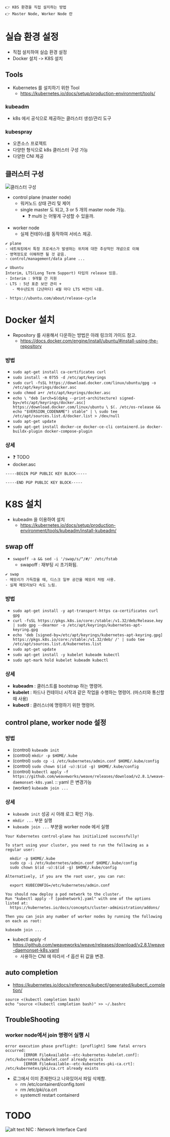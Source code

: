 ```
👉 K8S 환경을 직접 설치하는 방법
👉 Master Node, Worker Node 란
```

# 실습 환경 설정
- 직접 설치하여 실습 환경 설정
- Docker 설치 -> K8S 설치

## Tools
- Kubernetes 를 설치하기 위한 Tool
  - https://kubernetes.io/docs/setup/production-environment/tools/

### kubeadm
- k8s 에서 공식으로 제공하는 클러스터 생성/관리 도구

### kubespray 
- 오픈소스 프로젝트
- 다양한 형식으로 k8s 클러스터 구성 가능
- 다양한 CNI 제공

## 클러스터 구성
![클러스터 구성](images/cluster_arch.png)

* control plane (master node)
  * 워커노드 상태 관리 및 제어
  * single master 도 되고, 3 or 5 개의 master node 가능.
    * ❓ multi 는 어떻게 구성할 수 있을까.

- worker node 
  - 실제 컨테이너를 동작하여 서비스 제공.

```
✔ plane
- 네트워킹에서 특정 프로세스가 발생하는 위치에 대한 추상적인 개념으로 이해
- 영역정도로 이해하면 될 것 같음.
- control/management/data plane ...
```

```
✔ Ubuntu
Interim, LTS(Long Term Support) 타입의 release 있음.
- Interim : 9개월 간 지원
- LTS : 5년 표준 보안 관리 + 
   - 짝수년도의 (2년마다) 4월 마다 LTS 버전이 나옴.

- https://ubuntu.com/about/release-cycle
```

# Docker 설치
- Repository 를 사용해서 다운하는 방법은 아래 링크의 가이드 참고.
  - https://docs.docker.com/engine/install/ubuntu/#install-using-the-repository

### 방법
- `sudo apt-get install ca-certificates curl`
- `sudo install -m 0755 -d /etc/apt/keyrings`
- `sudo curl -fsSL https://download.docker.com/linux/ubuntu/gpg -o /etc/apt/keyrings/docker.asc`
- `sudo chmod a+r /etc/apt/keyrings/docker.asc`
- `echo \
  "deb [arch=$(dpkg --print-architecture) signed-by=/etc/apt/keyrings/docker.asc] https://download.docker.com/linux/ubuntu \
  $(. /etc/os-release && echo "$VERSION_CODENAME") stable" | \
  sudo tee /etc/apt/sources.list.d/docker.list > /dev/null`
- `sudo apt-get update`
-  `sudo apt-get install docker-ce docker-ce-cli containerd.io docker-buildx-plugin docker-compose-plugin`

### 상세
- ❓ TODO
- docker.asc
```
-----BEGIN PGP PUBLIC KEY BLOCK-----

-----END PGP PUBLIC KEY BLOCK-----
```

# K8S 설치
- kubeadm 을 이용하여 설치
  - https://kubernetes.io/docs/setup/production-environment/tools/kubeadm/install-kubeadm/ 

## swap off
- `swapoff -a && sed -i '/swap/s/^/#/' /etc/fstab`
  - swapoff : 재부팅 시 초기화됨.

```
✔ swap
- 메모리가 가득찼을 때, 디스크 일부 공간을 메모리 처럼 사용.
- 실제 메모리보다 속도 느림.
```

### 방법
- `sudo apt-get install -y apt-transport-https ca-certificates curl gpg`
- `curl -fsSL https://pkgs.k8s.io/core:/stable:/v1.32/deb/Release.key | sudo gpg --dearmor -o /etc/apt/keyrings/kubernetes-apt-keyring.gpg`
- `echo 'deb [signed-by=/etc/apt/keyrings/kubernetes-apt-keyring.gpg] https://pkgs.k8s.io/core:/stable:/v1.32/deb/ /' | sudo tee /etc/apt/sources.list.d/kubernetes.list`
- `sudo apt-get update`
- `sudo apt-get install -y kubelet kubeadm kubectl`
- `sudo apt-mark hold kubelet kubeadm kubectl`

### 상세
- **kubeadm** : 클러스트를 bootstrap 하는 명령어.
- **kubelet** : 파드나 컨테이너 시작과 같은 작업을 수행하는 명령어. (마스터와 통신할 때 사용)
- **kubectl** : 클러스너에 명령하기 위한 명령어.

## control plane, worker node 설정
### 방법
- (control) `kubeadm init`
- (control) `mkdir -p $HOME/.kube`
- (control) `sudo cp -i /etc/kubernetes/admin.conf $HOME/.kube/config`
- (control) `sudo chown $(id -u):$(id -g) $HOME/.kube/config`
- (control) `kubectl apply -f https://github.com/weaveworks/weave/releases/download/v2.8.1/weave-daemonset-k8s.yaml` :: yaml 은 변경가능
- (worker) `kubeadm join ...`
### 상세
- `kubeadm init` 성공 시 아래 로그 확인 가능.
- `mkdir ...` 부분 실행
- `kubeadm join ...` 부분을 worker node 에서 실행
```
Your Kubernetes control-plane has initialized successfully!

To start using your cluster, you need to run the following as a regular user:

  mkdir -p $HOME/.kube
  sudo cp -i /etc/kubernetes/admin.conf $HOME/.kube/config
  sudo chown $(id -u):$(id -g) $HOME/.kube/config

Alternatively, if you are the root user, you can run:

  export KUBECONFIG=/etc/kubernetes/admin.conf

You should now deploy a pod network to the cluster.
Run "kubectl apply -f [podnetwork].yaml" with one of the options listed at:
  https://kubernetes.io/docs/concepts/cluster-administration/addons/

Then you can join any number of worker nodes by running the following on each as root:

kubeadm join ...
```
- kubectl apply -f https://github.com/weaveworks/weave/releases/download/v2.8.1/weave-daemonset-k8s.yaml
  - 사용하는 CNI 에 따라서 -f 옵션 뒤 값을 변경.


## auto completion
- https://kubernetes.io/docs/reference/kubectl/generated/kubectl_completion/

```
source <(kubectl completion bash)
echo "source <(kubectl completion bash)" >> ~/.bashrc
```


## TroubleShooting
### worker node에서 join 명령어 실행 시
```
error execution phase preflight: [preflight] Some fatal errors occurred:
        [ERROR FileAvailable--etc-kubernetes-kubelet.conf]: /etc/kubernetes/kubelet.conf already exists
        [ERROR FileAvailable--etc-kubernetes-pki-ca.crt]: /etc/kubernetes/pki/ca.crt already exists
```
- 로그에서 이미 존재한다고 나와있어서 파일 삭제함.
  - rm /etc/containerd/config.toml
  - rm /etc/pki/ca.crt
  - systemctl restart containerd

# TODO
![alt text](images/plain_node_arch.png)
NIC : Network Interface Card
